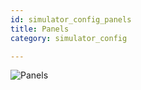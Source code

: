 ```yaml
---
id: simulator_config_panels
title: Panels
category: simulator_config

---
```


![Panels](/img/simulator_config_panels.jpg)
